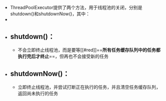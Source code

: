 - ThreadPoolExecutor提供了两个方法，用于线程池的关闭，分别是shutdown()和shutdownNow()，其中：
-
- ## shutdown()：
	- 不会立即终止线程池，而是要等[[#red]]==**所有任务缓存队列中的任务都执行完后才终止**==，但再也不会接受新的任务
- ## shutdownNow()：
	- 立即终止线程池，并尝试打断正在执行的任务，并且清空任务缓存队列，返回尚未执行的任务